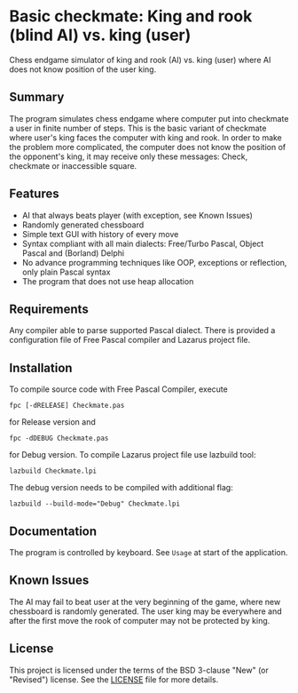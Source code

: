 # Basic checkmate: King and rook (blind AI) vs. king (user)

Chess endgame simulator of king and rook (AI) vs. king (user) where AI does not know position of the user king.

## Summary

The program simulates chess endgame where computer put into checkmate a user in finite number of steps. This is the basic variant of checkmate where user's king faces the computer with king and rook. In order to make the problem more complicated, the computer does not know the position of the opponent's king, it may receive only these messages: Check, checkmate or inaccessible square.

## Features

 * AI that always beats player (with exception, see Known Issues)
 * Randomly generated chessboard
 * Simple text GUI with history of every move
 * Syntax compliant with all main dialects: Free/Turbo Pascal, Object Pascal and (Borland) Delphi
 * No advance programming techniques like OOP, exceptions or reflection, only plain Pascal syntax
 * The program that does not use heap allocation

## Requirements

Any compiler able to parse supported Pascal dialect. There is provided a configuration file of Free Pascal compiler and Lazarus project file.

## Installation

To compile source code with Free Pascal Compiler, execute

```
fpc [-dRELEASE] Checkmate.pas
```

for Release version and

```
fpc -dDEBUG Checkmate.pas
```

for Debug version. To compile Lazarus project file use lazbuild tool:

```
lazbuild Checkmate.lpi
```

The debug version needs to be compiled with additional flag:

```
lazbuild --build-mode="Debug" Checkmate.lpi
```

## Documentation

The program is controlled by keyboard. See ```Usage``` at start of the application.

## Known Issues

The AI may fail to beat user at the very beginning of the game, where new chessboard is randomly generated. The user king may be everywhere and after the first move the rook of computer may not be protected by king.

## License

This project is licensed under the terms of the BSD 3-clause "New" (or "Revised") license. See the [LICENSE](LICENSE) file for more details.

